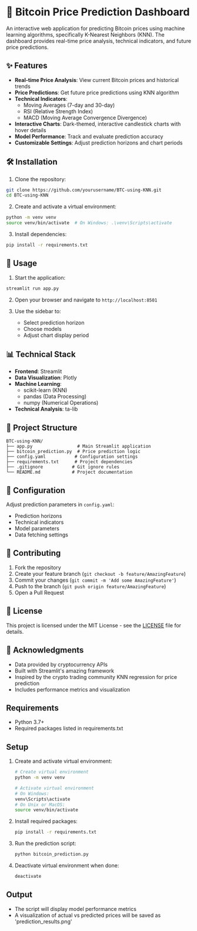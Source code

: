 # 🚀 Bitcoin Price Prediction Dashboard

An interactive web application for predicting Bitcoin prices using machine learning algorithms, specifically K-Nearest Neighbors (KNN). The dashboard provides real-time price analysis, technical indicators, and future price predictions.

## ✨ Features

- **Real-time Price Analysis**: View current Bitcoin prices and historical trends
- **Price Predictions**: Get future price predictions using KNN algorithm
- **Technical Indicators**: 
  - Moving Averages (7-day and 30-day)
  - RSI (Relative Strength Index)
  - MACD (Moving Average Convergence Divergence)
- **Interactive Charts**: Dark-themed, interactive candlestick charts with hover details
- **Model Performance**: Track and evaluate prediction accuracy
- **Customizable Settings**: Adjust prediction horizons and chart periods

## 🛠️ Installation

1. Clone the repository:
```bash
git clone https://github.com/yourusername/BTC-using-KNN.git
cd BTC-using-KNN
```

2. Create and activate a virtual environment:
```bash
python -m venv venv
source venv/bin/activate  # On Windows: .\venv\Scripts\activate
```

3. Install dependencies:
```bash
pip install -r requirements.txt
```

## 🚀 Usage

1. Start the application:
```bash
streamlit run app.py
```

2. Open your browser and navigate to `http://localhost:8501`

3. Use the sidebar to:
   - Select prediction horizon
   - Choose models
   - Adjust chart display period

## 📊 Technical Stack

- **Frontend**: Streamlit
- **Data Visualization**: Plotly
- **Machine Learning**: 
  - scikit-learn (KNN)
  - pandas (Data Processing)
  - numpy (Numerical Operations)
- **Technical Analysis**: ta-lib

## 📁 Project Structure

```
BTC-using-KNN/
├── app.py                 # Main Streamlit application
├── bitcoin_prediction.py  # Price prediction logic
├── config.yaml           # Configuration settings
├── requirements.txt      # Project dependencies
├── .gitignore           # Git ignore rules
└── README.md            # Project documentation
```

## 🔧 Configuration

Adjust prediction parameters in `config.yaml`:
- Prediction horizons
- Technical indicators
- Model parameters
- Data fetching settings

## 🤝 Contributing

1. Fork the repository
2. Create your feature branch (`git checkout -b feature/AmazingFeature`)
3. Commit your changes (`git commit -m 'Add some AmazingFeature'`)
4. Push to the branch (`git push origin feature/AmazingFeature`)
5. Open a Pull Request

## 📝 License

This project is licensed under the MIT License - see the [LICENSE](LICENSE) file for details.

## 🙏 Acknowledgments

- Data provided by cryptocurrency APIs
- Built with Streamlit's amazing framework
- Inspired by the crypto trading community KNN regression for price prediction
- Includes performance metrics and visualization

## Requirements
- Python 3.7+
- Required packages listed in requirements.txt
## Setup
1. Create and activate virtual environment:
   ```bash
   # Create virtual environment
   python -m venv venv

   # Activate virtual environment
   # On Windows:
   venv\Scripts\activate
   # On Unix or MacOS:
   source venv/bin/activate
   ```

2. Install required packages:
   ```bash
   pip install -r requirements.txt
   ```

3. Run the prediction script:
   ```bash
   python bitcoin_prediction.py
   ```

4. Deactivate virtual environment when done:
   ```bash
   deactivate
   ```

## Output
- The script will display model performance metrics
- A visualization of actual vs predicted prices will be saved as 'prediction_results.png'

